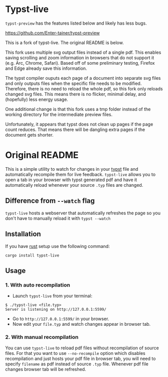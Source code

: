 # Typst-live

`typst-preview` has the features listed below and likely has less bugs. 

https://github.com/Enter-tainer/typst-preview

This is a fork of typst-live. The original README is below. 

This fork uses multiple svg output files instead of a single pdf. This enables saving scrolling and zoom
information in browsers that do not support it (e.g. Arc, Chrome, Safari). Based off of some preliminary 
testing, Firefox and Edge already save this information. 

The typst compiler ouputs each page of a document into separate svg files and only outputs files when the 
specific file needs to be modified. Therefore, there is no need to reload the whole pdf, so this fork only
reloads changed svg files. This means there is no flicker, minimal delay, and (hopefully) less energy usage.

One additional change is that this fork uses a tmp folder instead of the working directory for the 
intermediate preview files.

Unfortunately, it appears that typst does not clean up pages if the page count reduces. That means
there will be dangling extra pages if the document gets shorter.

# Original README

This is a simple utility to watch for changes in your [typst](https://github.com/typst/typst) file and automatically
recompile them for live feedback. `typst-live` allows you to open a tab in your browser with typst generated pdf and have it automatically reload
whenever your source `.typ` files are changed.

## Difference from `--watch` flag
`typst-live` hosts a webserver that automatically refreshes the page so you don't have to manually reload it with `typst --watch`

## Installation
If you have [rust](https://www.rust-lang.org) setup use the following command:
```
cargo install typst-live
```

## Usage
### 1. With auto recompilation
* Launch `typst-live` from your terminal:
```
$ ./typst-live <file.typ>
Server is listening on http://127.0.0.1:5599/
```
* Go to `http://127.0.0.1:5599/` in your browser.
* Now edit your `file.typ` and watch changes appear in browser tab.

### 2. With manual recompilation
You can use `typst-live` to reload pdf files without recompilation of source files.
For that you want to use `--no-recompile` option which disables recompilation and just hosts
your pdf file in browser tab, you will need to specify `filename` as pdf instead of source `.typ` file.
Whenever pdf file changes browser tab will be refreshed.
